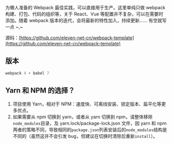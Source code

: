 为懒人准备的 Webpack 最佳实践，可以直接用于生产。这里单纯只做 webpack 构建、打包、代码的组织等，关于 React、Vue 等配置并不复杂，可以在需要时添加。随着 webpack 版本的迭代，会将最新的特性加入，持续更新...... 有空就写一点 ~,~

源码：[https://github.com/eleven-net-cn/webpack-template](https://github.com/eleven-net-cn/webpack-template)

## 版本

```js
webpack 4 + babel 7
```

## Yarn 和 NPM 的选择？

1. 项目使用 Yarn，相对于 NPM：速度快、可离线安装、锁定版本、扁平化等更多优点。
2. 如果需要从 npm 切换到 yarn，或者从 yarn 切换到 npm，请整体移除`node_modules`目录，及 yarn.lock/package-lock.json 文件，因 yarn 和 npm 两者的策略不同，导致相同的`package.json`列表安装后的`node_modules`结构是不同的（虽然这并不会引发 bug，但建议在切换时清除后重新`install`）。